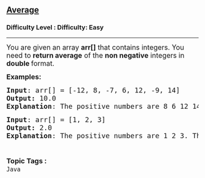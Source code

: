 <h2><a href="https://www.geeksforgeeks.org/problems/average-1605782581/1?page=4&category=Java&sortBy=submissions">Average</a></h2><h3>Difficulty Level : Difficulty: Easy</h3><hr><div class="problems_problem_content__Xm_eO"><p><span style="font-size: 18px;">You are given an array&nbsp;<strong>arr[]</strong><em> </em>that contains integers. You need to <strong>return average</strong> of the <strong>non negative</strong> integers in <strong>double </strong>format.</span></p>
<p><span style="font-size: 18px;"><strong>Examples:</strong> <strong> </strong></span></p>
<pre><span style="font-size: 18px;"><strong>Input</strong>: arr[] = [-12, 8, -7, 6, 12, -9, 14]
<strong>Output: </strong>10.0
<strong>Explanation</strong>: The positive numbers are 8 6 12 14. The sum is 8+6+12+14 = 40, Average = 40/4 = 10.0</span></pre>
<pre><span style="font-size: 18px;"><strong>Input</strong>: arr[] = [1, 2, 3]
<strong>Output: </strong>2.0
<strong>Explanation</strong>: The positive numbers are 1 2 3. The sum is 1+2+3 = 6, Average = 6/3 = 2.0</span></pre></div><br><p><span style=font-size:18px><strong>Topic Tags : </strong><br><code>Java</code>&nbsp;